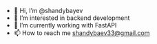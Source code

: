 - 👋 Hi, I’m @shandybayev
- 👀 I’m interested in backend development
- 🌱 I’m currently working with FastAPI
- 📫 How to reach me shandybaev33@gmail.com

<!---
shandybayev/shandybayev is a ✨ special ✨ repository because its `README.md` (this file) appears on your GitHub profile.
You can click the Preview link to take a look at your changes.
--->
